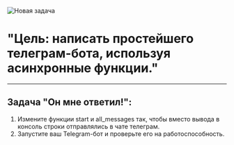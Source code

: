 ![Новая задача](./images/ChatBotTelegram.jpg)

# **"Цель: написать простейшего телеграм-бота, используя асинхронные функции."**
___
## **Задача "Он мне ответил!":**

1. Измените функции start и all_messages так, чтобы вместо вывода в консоль строки отправлялись в чате телеграм.
2. Запустите ваш Telegram-бот и проверьте его на работоспособность.
